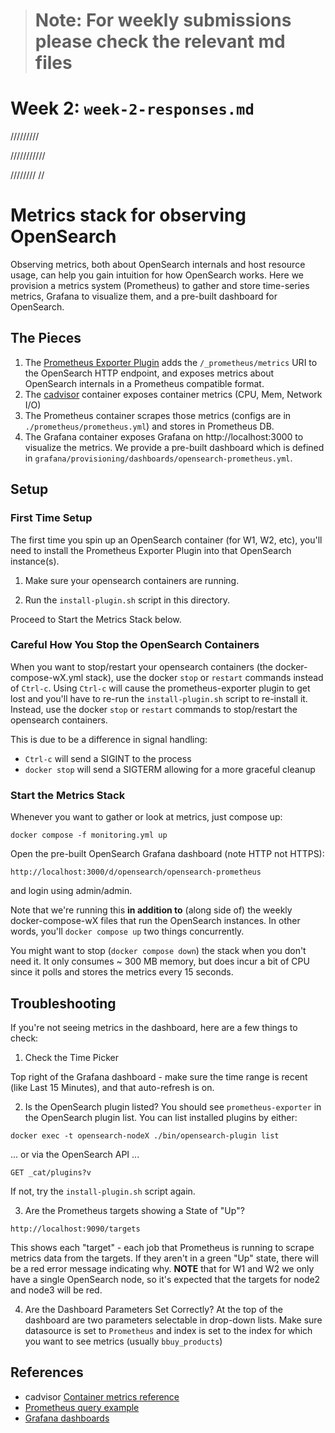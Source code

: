 > # Note: For weekly submissions please check the relevant md files
# Week 2: `week-2-responses.md`
















/////////

///////////

////////
//


# Metrics stack for observing OpenSearch

Observing metrics, both about OpenSearch internals and host resource usage, can help you gain intuition for how OpenSearch works.  Here we provision a metrics system (Prometheus) to gather and store time-series metrics, Grafana to visualize them, and a pre-built dashboard for OpenSearch.

## The Pieces
1. The [Prometheus Exporter Plugin](https://github.com/aiven/prometheus-exporter-plugin-for-opensearch)
 adds the `/_prometheus/metrics` URI to the OpenSearch HTTP endpoint, and exposes metrics about OpenSearch internals in a Prometheus compatible format.
2. The [cadvisor](https://github.com/google/cadvisor) container exposes container metrics (CPU, Mem, Network I/O)
3. The Prometheus container scrapes those metrics (configs are in `./prometheus/prometheus.yml`) and stores in Prometheus DB.
4. The Grafana container exposes Grafana on http://localhost:3000 to visualize the metrics.  We provide a pre-built dashboard which is defined in `grafana/provisioning/dashboards/opensearch-prometheus.yml`.

## Setup

### First Time Setup
The first time you spin up an OpenSearch container (for W1, W2, etc), you'll need to install the Prometheus Exporter Plugin into that OpenSearch instance(s).

1. Make sure your opensearch containers are running.

2. Run the `install-plugin.sh` script in this directory.

Proceed to Start the Metrics Stack below.

### Careful How You Stop the OpenSearch Containers
When you want to stop/restart your opensearch containers (the docker-compose-wX.yml stack), use the docker `stop` or `restart` commands instead of `Ctrl-c`.  Using `Ctrl-c` will cause the prometheus-exporter plugin to get lost and you'll have to re-run the `install-plugin.sh` script to re-install it.  Instead, use the docker `stop` or `restart` commands to stop/restart the opensearch containers.

This is due to be a difference in signal handling:
- `Ctrl-c` will send a SIGINT to the process
- `docker stop` will send a SIGTERM allowing for a more graceful cleanup

### Start the Metrics Stack
Whenever you want to gather or look at metrics, just compose up:

```
docker compose -f monitoring.yml up
```
Open the pre-built OpenSearch Grafana dashboard (note HTTP not HTTPS):
```
http://localhost:3000/d/opensearch/opensearch-prometheus
```
and login using admin/admin.

Note that we're running this **in addition to** (along side of) the weekly docker-compose-wX files that run the OpenSearch instances.  In other words, you'll `docker compose up` two things concurrently.

You might want to stop (`docker compose down`) the stack when you don't need it.  It only consumes ~ 300 MB memory, but does incur a bit of CPU since it polls and stores the metrics every 15 seconds.

## Troubleshooting
If you're not seeing metrics in the dashboard, here are a few things to check:

1. Check the Time Picker

Top right of the Grafana dashboard - make sure the time range is recent (like Last 15 Minutes), and that auto-refresh is on.

2. Is the OpenSearch plugin listed?  You should see `prometheus-exporter` in the OpenSearch plugin list.  You can list installed plugins by either:
```
docker exec -t opensearch-nodeX ./bin/opensearch-plugin list
```
 ... or via the OpenSearch API ...
```
GET _cat/plugins?v
```
If not, try the `install-plugin.sh` script again.

3. Are the Prometheus targets showing a State of "Up"?
```
http://localhost:9090/targets
```
This shows each "target" - each job that Prometheus is running to scrape metrics data from the targets.  If they aren't in a green "Up" state, there will be a red error message indicating why.  **NOTE** that for W1 and W2 we only have a single OpenSearch node, so it's expected that the targets for node2 and node3 will be red.

4. Are the Dashboard Parameters Set Correctly?
At the top of the dashboard are two parameters selectable in drop-down lists.  Make sure datasource is set to `Prometheus` and index is set to the index for which you want to see metrics (usually `bbuy_products`)

## References
- cadvisor [Container metrics reference](https://github.com/google/cadvisor/blob/master/docs/storage/prometheus.md)
- [Prometheus query example](https://prometheus.io/docs/prometheus/latest/querying/examples/)
- [Grafana dashboards](https://grafana.com/docs/grafana/latest/dashboards/)
